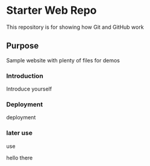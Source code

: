 # Starter Web Repo

This repository is for showing how Git and GitHub work

## Purpose

Sample website with plenty of files for demos

### Introduction
Introduce yourself 

### Deployment
deployment


### later use
use

hello there
